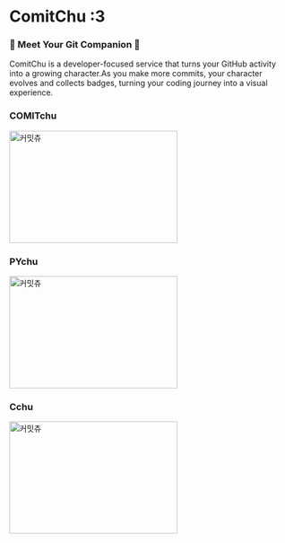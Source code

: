 # ComitChu :3

### 👾 Meet Your Git Companion 👾
ComitChu is a developer-focused service that turns your GitHub activity into a growing character.As you make more commits, your character evolves and collects badges, turning your coding journey into a visual experience.

<h3>COMITchu</h3>
<a href="https://www.comitchu.shop" target="_blank">
  <img src="https://www.comitchu.shop/api/chu/khp9798" alt="커밋츄" width="300" height="200" />
</a>
<h3>PYchu</h3>
<a href="https://www.comitchu.shop" target="_blank">
  <img src="https://www.comitchu.shop/api/chu/dmswldk28" alt="커밋츄" width="300" height="200" />
</a>
<h3>Cchu</h3>
<a href="https://www.comitchu.shop" target="_blank">
  <img src="https://www.comitchu.shop/api/chu/mini-suyo" alt="커밋츄" width="300" height="200" />
</a>
